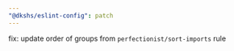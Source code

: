```yaml
---
"@dkshs/eslint-config": patch
---
```


fix: update order of groups from `perfectionist/sort-imports` rule
